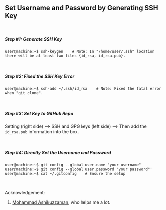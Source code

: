 ## Set Username and Password by Generating SSH Key

&nbsp;
&nbsp;

##### Step #1: Generate SSH Key
```console
user@machine:~$ ssh-keygen    # Note: In "/home/user/.ssh" location there will be at least two files {id_rsa, id_rsa.pub}.
```

&nbsp;
&nbsp;


##### Step #2: Fixed the SSH Key Error
```console
user@machine:~$ ssh-add ~/.ssh/id_rsa    # Note: Fixed the fatal error when "git clone".
```

&nbsp;
&nbsp;

##### Step #3: Set Key to GitHub Repo
Setting (right side) --> SSH and GPG keys (left side) --> Then add the `id_rsa.pub` information into the box.

&nbsp;
&nbsp;

##### Step #4: Directly Set the Username and Password
```console
user@machine:~$ git config --global user.name "your username"
user@machine:~$ git config --global user.password "your password"'
user@machine:~$ cat ~/.gitconfig    # Ensure the setup
```

&nbsp;
&nbsp;
&nbsp;
&nbsp;

Acknowledgement:
1. [Mohammad Ashikuzzaman](https://github.com/ashikuzzaman-ar/), who helps me a lot.
